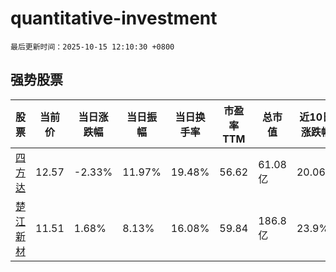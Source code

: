 # quantitative-investment

`最后更新时间：2025-10-15 12:10:30 +0800`

## 强势股票

|股票|当前价|当日涨跌幅|当日振幅|当日换手率|市盈率TTM|总市值|近10日涨跌幅|
|----|----|----|----|----|----|----|----|
|[四方达](https://xueqiu.com/S/SZ300179)|12.57|-2.33%|11.97%|19.48%|56.62|61.08亿|20.06%|
|[楚江新材](https://xueqiu.com/S/SZ002171)|11.51|1.68%|8.13%|16.08%|59.84|186.8亿|23.9%|
